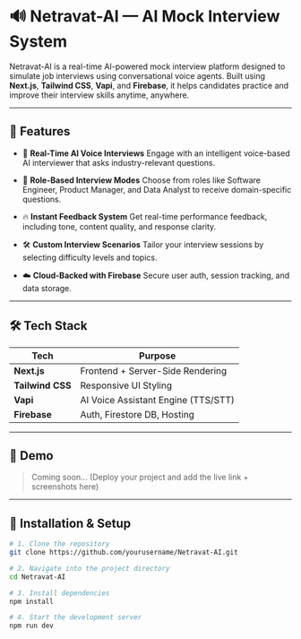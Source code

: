 # 🔊 Netravat-AI — AI Mock Interview System

Netravat-AI is a real-time AI-powered mock interview platform designed to simulate job interviews using conversational voice agents. Built using **Next.js**, **Tailwind CSS**, **Vapi**, and **Firebase**, it helps candidates practice and improve their interview skills anytime, anywhere.

---

## 🚀 Features

* 🎤 **Real-Time AI Voice Interviews**
  Engage with an intelligent voice-based AI interviewer that asks industry-relevant questions.

* 📄 **Role-Based Interview Modes**
  Choose from roles like Software Engineer, Product Manager, and Data Analyst to receive domain-specific questions.

* 🔥 **Instant Feedback System**
  Get real-time performance feedback, including tone, content quality, and response clarity.

* 🛠️ **Custom Interview Scenarios**
  Tailor your interview sessions by selecting difficulty levels and topics.

* ☁️ **Cloud-Backed with Firebase**
  Secure user auth, session tracking, and data storage.

---

## 🛠️ Tech Stack

| Tech             | Purpose                             |
| ---------------- | ----------------------------------- |
| **Next.js**      | Frontend + Server-Side Rendering    |
| **Tailwind CSS** | Responsive UI Styling               |
| **Vapi**         | AI Voice Assistant Engine (TTS/STT) |
| **Firebase**     | Auth, Firestore DB, Hosting         |

---

## 📸 Demo

> Coming soon... (Deploy your project and add the live link + screenshots here)

---

## 🔧 Installation & Setup

```bash
# 1. Clone the repository
git clone https://github.com/yourusername/Netravat-AI.git

# 2. Navigate into the project directory
cd Netravat-AI

# 3. Install dependencies
npm install

# 4. Start the development server
npm run dev
```
